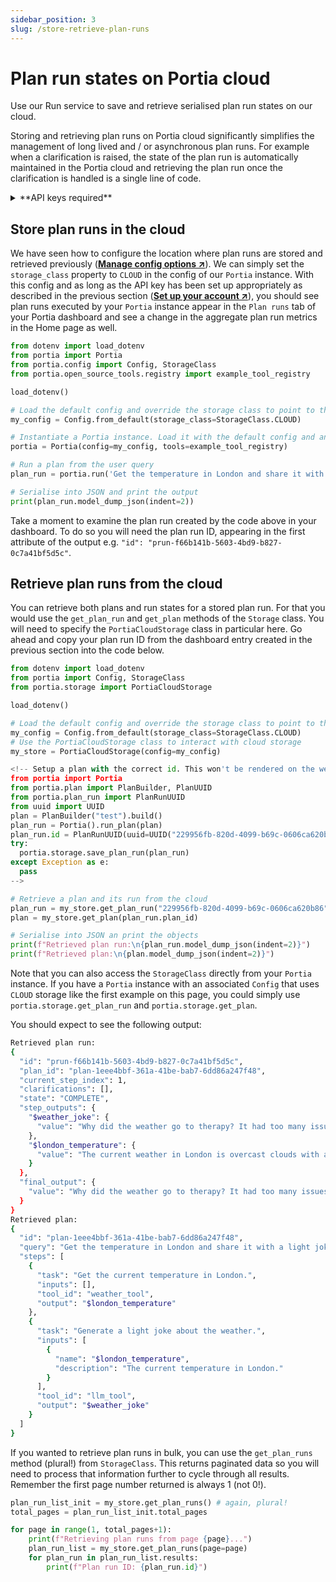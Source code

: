 ```yaml
---
sidebar_position: 3
slug: /store-retrieve-plan-runs
---
```


# Plan run states on Portia cloud
Use our Run service to save and retrieve serialised plan run states on our cloud.

Storing and retrieving plan runs on Portia cloud significantly simplifies the management of long lived and / or asynchronous plan runs. For example when a clarification is raised, the state of the plan run is automatically maintained in the Portia cloud and retrieving the plan run once the clarification is handled is a single line of code.


<details>
<summary>**API keys required**</summary>

We're assuming you already have a Portia API key from the dashboard and set it in your environment variables. If not please refer to the previous section and do that first (<a href="/setup-account" target="_blank">**Set up your account ↗**</a>).

We will use a simple GET endpoint from OpenWeatherMap in this section. Please sign up to obtain an API key from them (<a href="https://home.openweathermap.org/users/sign_in" target="_blank">**↗**</a>) and set it in the environment variable `OPENWEATHERMAP_API_KEY`.

</details>

## Store plan runs in the cloud
We have seen how to configure the location where plan runs are stored and retrieved previously (<a href="/manage-config" target="_blank">**Manage config options ↗**</a>). We can simply set the `storage_class` property to `CLOUD` in the config of our `Portia` instance. 
With this config and as long as the API key has been set up appropriately as described in the previous section (<a href="/setup-account" target="_blank">**Set up your account ↗**</a>), you should see plan runs executed by your `Portia` instance appear in the `Plan runs` tab of your Portia dashboard and see a change in the aggregate plan run metrics in the Home page as well.

```python title="main.py"
from dotenv import load_dotenv
from portia import Portia
from portia.config import Config, StorageClass
from portia.open_source_tools.registry import example_tool_registry

load_dotenv()

# Load the default config and override the storage class to point to the Portia cloud
my_config = Config.from_default(storage_class=StorageClass.CLOUD)

# Instantiate a Portia instance. Load it with the default config and an example tool registry
portia = Portia(config=my_config, tools=example_tool_registry)

# Run a plan from the user query
plan_run = portia.run('Get the temperature in London and share it with a light joke')

# Serialise into JSON and print the output
print(plan_run.model_dump_json(indent=2))
```
Take a moment to examine the plan run created by the code above in your dashboard. To do so you will need the plan run ID, appearing in the first attribute of the output e.g. `"id": "prun-f66b141b-5603-4bd9-b827-0c7a41bf5d5c"`.

## Retrieve plan runs from the cloud

You can retrieve both plans and run states for a stored plan run. For that you would use the `get_plan_run` and `get_plan` methods of the `Storage` class. You will need to specify the `PortiaCloudStorage` class in particular here. Go ahead and copy your plan run ID from the dashboard entry created in the previous section into the code below.
```python title="main.py" id=manage-plan-run-intro
from dotenv import load_dotenv
from portia import Config, StorageClass
from portia.storage import PortiaCloudStorage

load_dotenv()

# Load the default config and override the storage class to point to the Portia cloud
my_config = Config.from_default(storage_class=StorageClass.CLOUD)
# Use the PortiaCloudStorage class to interact with cloud storage
my_store = PortiaCloudStorage(config=my_config)

<!-- Setup a plan with the correct id. This won't be rendered on the website
from portia import Portia
from portia.plan import PlanBuilder, PlanUUID
from portia.plan_run import PlanRunUUID
from uuid import UUID
plan = PlanBuilder("test").build()
plan_run = Portia().run_plan(plan)
plan_run.id = PlanRunUUID(uuid=UUID("229956fb-820d-4099-b69c-0606ca620b86")
try:
  portia.storage.save_plan_run(plan_run)
except Exception as e:
  pass
-->

# Retrieve a plan and its run from the cloud
plan_run = my_store.get_plan_run("229956fb-820d-4099-b69c-0606ca620b86")
plan = my_store.get_plan(plan_run.plan_id)

# Serialise into JSON an print the objects
print(f"Retrieved plan run:\n{plan_run.model_dump_json(indent=2)}")
print(f"Retrieved plan:\n{plan.model_dump_json(indent=2)}")
```
Note that you can also access the `StorageClass` directly from your `Portia` instance. If you have a `Portia` instance with an associated `Config` that uses `CLOUD` storage like the first example on this page, you could simply use `portia.storage.get_plan_run` and `portia.storage.get_plan`.

You should expect to see the following output:
```bash
Retrieved plan run:
{
  "id": "prun-f66b141b-5603-4bd9-b827-0c7a41bf5d5c",
  "plan_id": "plan-1eee4bbf-361a-41be-bab7-6dd86a247f48",
  "current_step_index": 1,
  "clarifications": [],
  "state": "COMPLETE",
  "step_outputs": {
    "$weather_joke": {
      "value": "Why did the weather go to therapy? It had too many issues to cloud its mind!"
    },
    "$london_temperature": {
      "value": "The current weather in London is overcast clouds with a temperature of 0.91°C."
    }
  },
  "final_output": {
    "value": "Why did the weather go to therapy? It had too many issues to cloud its mind!"
  }
}
Retrieved plan:
{
  "id": "plan-1eee4bbf-361a-41be-bab7-6dd86a247f48",
  "query": "Get the temperature in London and share it with a light joke",
  "steps": [
    {
      "task": "Get the current temperature in London.",
      "inputs": [],
      "tool_id": "weather_tool",
      "output": "$london_temperature"
    },
    {
      "task": "Generate a light joke about the weather.",
      "inputs": [
        {
          "name": "$london_temperature",
          "description": "The current temperature in London."
        }
      ],
      "tool_id": "llm_tool",
      "output": "$weather_joke"
    }
  ]
}
```

If you wanted to retrieve plan runs in bulk, you can use the `get_plan_runs` method (plural!) from `StorageClass`. This returns paginated data so you will need to process that information further to cycle through all results. Remember the first page number returned is always 1 (not 0!).

```python depends_on=manage-plan-run-intro
plan_run_list_init = my_store.get_plan_runs() # again, plural!
total_pages = plan_run_list_init.total_pages

for page in range(1, total_pages+1):
    print(f"Retrieving plan runs from page {page}...")
    plan_run_list = my_store.get_plan_runs(page=page)
    for plan_run in plan_run_list.results:
        print(f"Plan run ID: {plan_run.id}")
```
